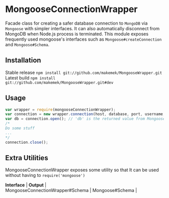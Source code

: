 # MongooseConnectionWrapper
Facade class for creating a safer database connection to ```MongoDB``` via ```Mongoose``` with simpler interfaces.
It can also automatically disconnect from MongoDB when Node.js process is terminated.
This module exposes frequently used mongoose's interfaces such as ```Mongoose#createConnection``` and ```Mongoose#Schema```.

## Installation
Stable release ```npm install git://github.com/makemek/MongooseWrapper.git```
Latest build ```npm install git://github.com/makemek/MongooseWrapper.git#dev```

## Usage
```javascript
var wrapper = require(mongooseConnectionWrapper); 
var connection = new wrapper.connection(host, database, port, username, password);
var db = connection.open(); // 'db' is the returned value from Mongoose#createConnection
/*
Do some stuff
...
*/
connection.close();
```

## Extra Utilities
MongooseConnectionWrapper exposes some utility so that It can be used without having to ```require('mongoose')```  

**Interface**                         | **Output**      |  
MongooseConnectionWrapper#Schema      | Mongoose#Schema |  
